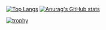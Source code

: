 [![Top Langs](https://github-readme-stats.vercel.app/api/top-langs/?username=SuuCH&layout=compact&theme=dark)](https://github.com/anuraghazra/github-readme-stats)
[![Anurag's GitHub stats](https://github-readme-stats.vercel.app/api?username=SuuCH&theme=dark)](https://github.com/anuraghazra/github-readme-stats)


[![trophy](https://github-profile-trophy.vercel.app/?username=SuuCH&row=2&column=3)](https://github.com/ryo-ma/github-profile-trophy)
